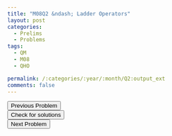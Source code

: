 ```yaml
---
title: "M08Q2 &ndash; Ladder Operators"
layout: post
categories:
  - Prelims
  - Problems
tags:
  - QM
  - M08
  - QHO

permalink: /:categories/:year/:month/Q2:output_ext
comments: false
---
```

<object data="2008M2Q.pdf" type="application/pdf" width="100%" height="500"></object>

<div class='navbar'>
	<div float='left'><button onclick="window.location='Q1.html'" >Previous Problem</button></div>
	<div float='center'><button onclick="window.location='https://princetonprelim.com/prelim/21/'">Check for solutions</button></div>
	<div float='right'><button onclick="window.location='Q3.html'" > Next Problem</button></div>
</div>

